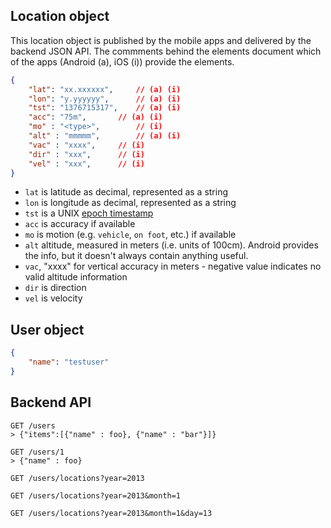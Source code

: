 
## Location object

This location object is published by the mobile apps and delivered by the backend JSON API.
The commments behind the elements document which of the apps (Android (a), iOS (i)) provide
the elements.

```json
{
    "lat": "xx.xxxxxx", 	// (a) (i)
    "lon": "y.yyyyyy", 		// (a) (i)
    "tst": "1376715317",	// (a) (i)
    "acc": "75m",		// (a) (i)
    "mo" : "<type>", 		// (i)
    "alt" : "mmmmm",		// (a) (i)
    "vac" : "xxxx",		// (i)
    "dir" : "xxx",		// (i)
    "vel" : "xxx",		// (i)
}
```

* `lat` is latitude as decimal, represented as a string
* `lon` is longitude as decimal, represented as a string
* `tst` is a UNIX [epoch timestamp](http://en.wikipedia.org/wiki/Unix_time)
* `acc` is accuracy if available
* `mo` is motion (e.g. `vehicle`, `on foot`, etc.) if available
* `alt` altitude, measured in meters (i.e. units of 100cm). Android provides the info, but it doesn't always contain anything useful.
* `vac`,  "xxxx" for vertical accuracy in meters - negative value indicates no valid altitude information
* `dir` is direction
* `vel` is velocity

## User object
```json
{
    "name": "testuser"
}
```

## Backend API

```none
GET /users
> {"items":[{"name" : foo}, {"name" : "bar"}]}
```

```none
GET /users/1
> {"name" : foo}
```

```none
GET /users/locations?year=2013
```
```none
GET /users/locations?year=2013&month=1
```
```none
GET /users/locations?year=2013&month=1&day=13
```


